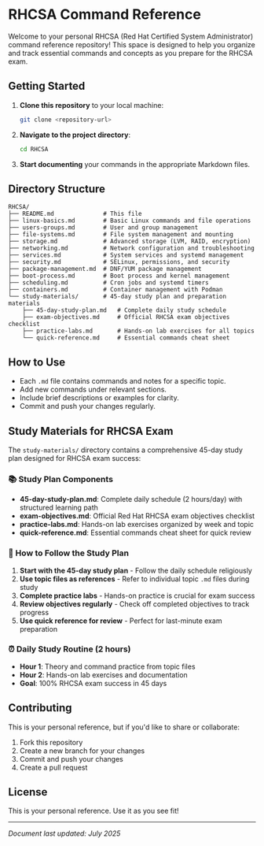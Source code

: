 # RHCSA Command Reference

Welcome to your personal RHCSA (Red Hat Certified System Administrator) command reference repository! This space is designed to help you organize and track essential commands and concepts as you prepare for the RHCSA exam.

## Getting Started

1. **Clone this repository** to your local machine:
   ```bash
   git clone <repository-url>
   ```

2. **Navigate to the project directory**:
   ```bash
   cd RHCSA
   ```

3. **Start documenting** your commands in the appropriate Markdown files.

## Directory Structure

```
RHCSA/
├── README.md              # This file
├── linux-basics.md        # Basic Linux commands and file operations
├── users-groups.md        # User and group management
├── file-systems.md        # File system management and mounting
├── storage.md             # Advanced storage (LVM, RAID, encryption)
├── networking.md          # Network configuration and troubleshooting
├── services.md            # System services and systemd management
├── security.md            # SELinux, permissions, and security
├── package-management.md  # DNF/YUM package management
├── boot-process.md        # Boot process and kernel management
├── scheduling.md          # Cron jobs and systemd timers
├── containers.md          # Container management with Podman
└── study-materials/       # 45-day study plan and preparation materials
    ├── 45-day-study-plan.md   # Complete daily study schedule
    ├── exam-objectives.md     # Official RHCSA exam objectives checklist
    ├── practice-labs.md       # Hands-on lab exercises for all topics
    └── quick-reference.md     # Essential commands cheat sheet
```

## How to Use

- Each `.md` file contains commands and notes for a specific topic.
- Add new commands under relevant sections.
- Include brief descriptions or examples for clarity.
- Commit and push your changes regularly.

## Study Materials for RHCSA Exam

The `study-materials/` directory contains a comprehensive 45-day study plan designed for RHCSA exam success:

### 📚 Study Plan Components
- **45-day-study-plan.md**: Complete daily schedule (2 hours/day) with structured learning path
- **exam-objectives.md**: Official Red Hat RHCSA exam objectives checklist
- **practice-labs.md**: Hands-on lab exercises organized by week and topic
- **quick-reference.md**: Essential commands cheat sheet for quick review

### 🎯 How to Follow the Study Plan
1. **Start with the 45-day study plan** - Follow the daily schedule religiously
2. **Use topic files as references** - Refer to individual topic `.md` files during study
3. **Complete practice labs** - Hands-on practice is crucial for exam success
4. **Review objectives regularly** - Check off completed objectives to track progress
5. **Use quick reference for review** - Perfect for last-minute exam preparation

### ⏰ Daily Study Routine (2 hours)
- **Hour 1**: Theory and command practice from topic files
- **Hour 2**: Hands-on lab exercises and documentation
- **Goal**: 100% RHCSA exam success in 45 days

## Contributing

This is your personal reference, but if you'd like to share or collaborate:
1. Fork this repository
2. Create a new branch for your changes
3. Commit and push your changes
4. Create a pull request

## License

This is your personal reference. Use it as you see fit!

---
*Document last updated: July 2025*
